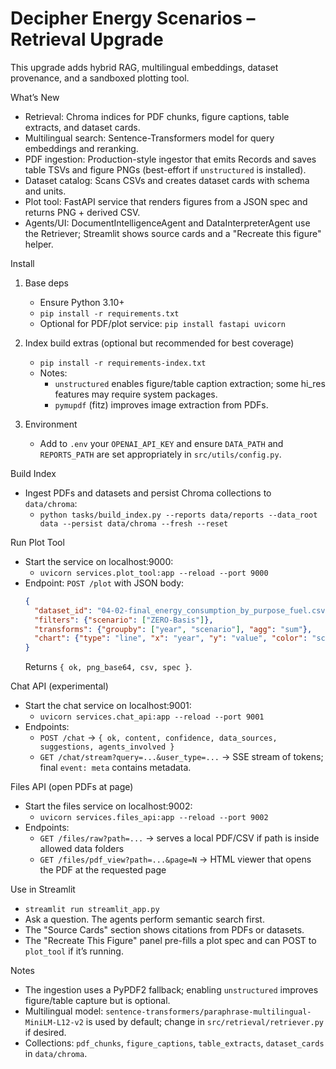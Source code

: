 Decipher Energy Scenarios – Retrieval Upgrade
============================================

This upgrade adds hybrid RAG, multilingual embeddings, dataset provenance, and a sandboxed plotting tool.

What’s New
- Retrieval: Chroma indices for PDF chunks, figure captions, table extracts, and dataset cards.
- Multilingual search: Sentence-Transformers model for query embeddings and reranking.
- PDF ingestion: Production-style ingestor that emits Records and saves table TSVs and figure PNGs (best-effort if `unstructured` is installed).
- Dataset catalog: Scans CSVs and creates dataset cards with schema and units.
- Plot tool: FastAPI service that renders figures from a JSON spec and returns PNG + derived CSV.
- Agents/UI: DocumentIntelligenceAgent and DataInterpreterAgent use the Retriever; Streamlit shows source cards and a "Recreate this figure" helper.

Install
1) Base deps
   - Ensure Python 3.10+
   - `pip install -r requirements.txt`
   - Optional for PDF/plot service: `pip install fastapi uvicorn`

2) Index build extras (optional but recommended for best coverage)
   - `pip install -r requirements-index.txt`
   - Notes:
     - `unstructured` enables figure/table caption extraction; some hi_res features may require system packages.
     - `pymupdf` (fitz) improves image extraction from PDFs.

3) Environment
   - Add to `.env` your `OPENAI_API_KEY` and ensure `DATA_PATH` and `REPORTS_PATH` are set appropriately in `src/utils/config.py`.

Build Index
- Ingest PDFs and datasets and persist Chroma collections to `data/chroma`:
  - `python tasks/build_index.py --reports data/reports --data_root data --persist data/chroma --fresh --reset`

Run Plot Tool
- Start the service on localhost:9000:
  - `uvicorn services.plot_tool:app --reload --port 9000`
- Endpoint: `POST /plot` with JSON body:
  ```json
  {
    "dataset_id": "04-02-final_energy_consumption_by_purpose_fuel.csv",
    "filters": {"scenario": ["ZERO-Basis"]},
    "transforms": {"groupby": ["year", "scenario"], "agg": "sum"},
    "chart": {"type": "line", "x": "year", "y": "value", "color": "scenario"}
  }
  ```
  Returns `{ ok, png_base64, csv, spec }`.

Chat API (experimental)
- Start the chat service on localhost:9001:
  - `uvicorn services.chat_api:app --reload --port 9001`
- Endpoints:
  - `POST /chat` → `{ ok, content, confidence, data_sources, suggestions, agents_involved }`
  - `GET /chat/stream?query=...&user_type=...` → SSE stream of tokens; final `event: meta` contains metadata.

Files API (open PDFs at page)
- Start the files service on localhost:9002:
  - `uvicorn services.files_api:app --reload --port 9002`
- Endpoints:
  - `GET /files/raw?path=...` → serves a local PDF/CSV if path is inside allowed data folders
  - `GET /files/pdf_view?path=...&page=N` → HTML viewer that opens the PDF at the requested page

Use in Streamlit
- `streamlit run streamlit_app.py`
- Ask a question. The agents perform semantic search first.
- The "Source Cards" section shows citations from PDFs or datasets.
- The "Recreate This Figure" panel pre-fills a plot spec and can POST to `plot_tool` if it’s running.

Notes
- The ingestion uses a PyPDF2 fallback; enabling `unstructured` improves figure/table capture but is optional.
- Multilingual model: `sentence-transformers/paraphrase-multilingual-MiniLM-L12-v2` is used by default; change in `src/retrieval/retriever.py` if desired.
- Collections: `pdf_chunks`, `figure_captions`, `table_extracts`, `dataset_cards` in `data/chroma`.
